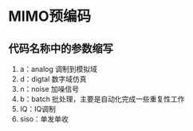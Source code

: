 # MIMO预编码

## 代码名称中的参数缩写
1. a：analog 调制到模拟域
2. d：digtal    数字域仿真
3. n：noise    加噪信号
4. b：batch    批处理，主要是自动化完成一些重复性工作
5. IQ：IQ调制 
6. siso：单发单收